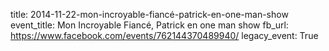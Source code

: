 title: 2014-11-22-mon-incroyable-fiancé-patrick-en-one-man-show
event_title: Mon Incroyable Fiancé, Patrick en one man show
fb_url: https://www.facebook.com/events/762144370489940/
legacy_event: True
